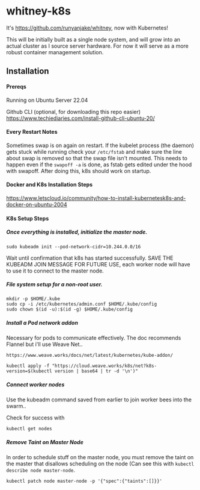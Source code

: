 # whitney-k8s
It's https://github.com/runyanjake/whitney, now with Kubernetes!

This will be initially built as a single node system, and will grow into an actual cluster as I source server hardware. For now it will serve as a more robust container management solution.

## Installation

#### Prereqs

Running on Ubuntu Server 22.04

Github CLI (optional, for downloading this repo easier)
https://www.techiediaries.com/install-github-cli-ubuntu-20/

#### Every Restart Notes

Sometimes swap is on again on restart. 
If the kubelet process (the daemon) gets stuck while running check your `/etc/fstab` and make sure the line about swap is removed so that the swap file isn't mounted. This needs to happen even if the `swapoff -a` is done, as fstab gets edited under the hood with swapoff.
After doing this, k8s should work on startup.

#### Docker and K8s Installation Steps 

https://www.letscloud.io/community/how-to-install-kubernetesk8s-and-docker-on-ubuntu-2004

#### K8s Setup Steps

##### Once everything is installed, initialize the master node.

```
sudo kubeadm init --pod-network-cidr=10.244.0.0/16
```

Wait until confirmation that k8s has started successfully. SAVE THE KUBEADM JOIN MESSAGE FOR FUTURE USE, each worker node will have to use it to connect to the master node.

##### File system setup for a non-root user.

```
mkdir -p $HOME/.kube
sudo cp -i /etc/kubernetes/admin.conf $HOME/.kube/config
sudo chown $(id -u):$(id -g) $HOME/.kube/config
```

##### Install a Pod network addon

Necessary for pods to communicate effectively. The doc recommends Flannel but i'll use Weave Net..  

`https://www.weave.works/docs/net/latest/kubernetes/kube-addon/`

```
kubectl apply -f "https://cloud.weave.works/k8s/net?k8s-version=$(kubectl version | base64 | tr -d '\n')"
```

##### Connect worker nodes

Use the kubeadm command saved from earlier to join worker bees into the swarm..  

Check for success with

```
kubectl get nodes
```

##### Remove Taint on Master Node

In order to schedule stuff on the master node, you must remove the taint on the master that disallows scheduling on the node (Can see this with `kubectl describe node master-node`.

`kubectl patch node master-node -p '{"spec":{"taints":[]}}'`
